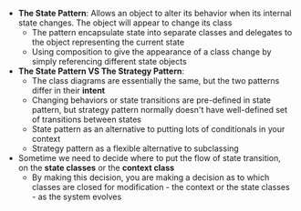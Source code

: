 - **The State Pattern**: Allows an object to alter its behavior when its internal state changes. The object will appear to change its class
  - The pattern encapsulate state into separate classes and delegates to the object representing the current state
  - Using composition to give the appearance of a class change by simply referencing different state objects
- **The State Pattern VS The Strategy Pattern**:
  - The class diagrams are essentially the same, but the two patterns differ in their **intent**
  - Changing behaviors or state transitions are pre-defined in state pattern, but strategy pattern normally doesn't have well-defined set of transitions between states
  - State pattern as an alternative to putting lots of conditionals in your context
  - Strategy pattern as a flexible alternative to subclassing
- Sometime we need to decide where to put the flow of state transition, on the **state classes** or the **context class**
  - By making this decision, you are making a decision as to which classes are closed for modification - the context or the state classes - as the system evolves